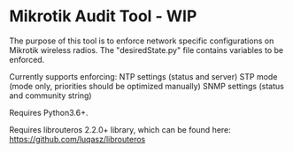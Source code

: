 # Mikrotik Audit Tool - WIP

The purpose of this tool is to enforce network specific configurations on Mikrotik wireless radios. The "desiredState.py" file contains variables to be enforced. 

Currently supports enforcing:
NTP settings (status and server)
STP mode (mode only, priorities should be optimized manually)
SNMP settings (status and community string)

Requires Python3.6+.

Requires librouteros 2.2.0+ library, which can be found here: https://github.com/luqasz/librouteros